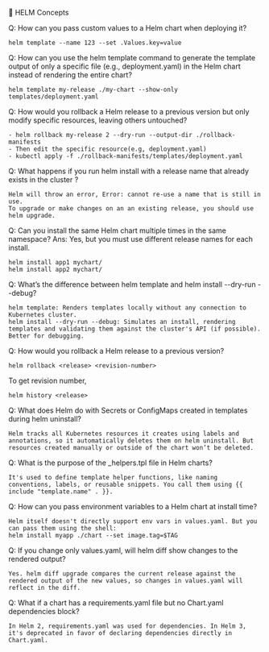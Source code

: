 🎯 HELM Concepts

Q: How can you pass custom values to a Helm chart when deploying it?
```
helm template --name 123 --set .Values.key=value
```

Q: How can you use the helm template command to generate the template output of only a specific file (e.g., deployment.yaml) in the Helm chart instead of rendering the entire chart? 
```
helm template my-release ./my-chart --show-only templates/deployment.yaml
```

Q: How would you rollback a Helm release to a previous version but only modify specific resources, leaving others untouched?
```
- helm rollback my-release 2 --dry-run --output-dir ./rollback-manifests
- Then edit the specific resource(e.g, deployment.yaml)
- kubectl apply -f ./rollback-manifests/templates/deployment.yaml
```

Q: What happens if you run helm install with a release name that already exists in the cluster ?
```
Helm will throw an error, Error: cannot re-use a name that is still in use.
To upgrade or make changes on an an existing release, you should use helm upgrade.
```

Q: Can you install the same Helm chart multiple times in the same namespace?
Ans: Yes, but you must use different release names for each install.
```
helm install app1 mychart/  
helm install app2 mychart/
```

Q: What’s the difference between helm template and helm install --dry-run --debug?
```
helm template: Renders templates locally without any connection to Kubernetes cluster.
helm install --dry-run --debug: Simulates an install, rendering templates and validating them against the cluster's API (if possible). Better for debugging.
```

Q: How would you rollback a Helm release to a previous version?
```
helm rollback <release> <revision-number>
```
To get revision number,
```
helm history <release>
```

Q: What does Helm do with Secrets or ConfigMaps created in templates during helm uninstall?
```
Helm tracks all Kubernetes resources it creates using labels and annotations, so it automatically deletes them on helm uninstall. But resources created manually or outside of the chart won’t be deleted.
```

Q: What is the purpose of the _helpers.tpl file in Helm charts?
```
It's used to define template helper functions, like naming conventions, labels, or reusable snippets. You call them using {{ include "template.name" . }}.
```

Q: How can you pass environment variables to a Helm chart at install time?
```
Helm itself doesn't directly support env vars in values.yaml. But you can pass them using the shell:
helm install myapp ./chart --set image.tag=$TAG
```

Q: If you change only values.yaml, will helm diff show changes to the rendered output?
```
Yes. helm diff upgrade compares the current release against the rendered output of the new values, so changes in values.yaml will reflect in the diff.
```

 Q: What if a chart has a requirements.yaml file but no Chart.yaml dependencies block?
```
In Helm 2, requirements.yaml was used for dependencies. In Helm 3, it's deprecated in favor of declaring dependencies directly in Chart.yaml.
```
